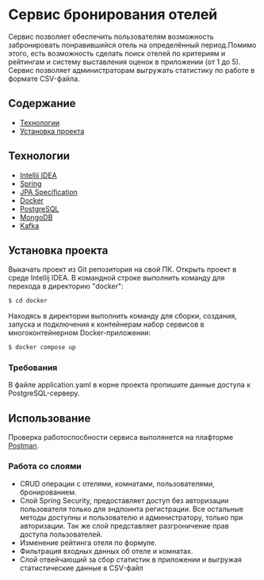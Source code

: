 # Cервис бронирования отелей
Сервис позволяет обеспечить пользователям возможность забронировать понравившийся отель на определённый период.Помимо этого, есть возможность сделать поиск отелей по критериям и рейтингам и систему выставления оценок в приложении (от 1 до 5).
Сервис позволяет администраторам выгружать статистику по работе в формате CSV-файла.

## Содержание
- [Технологии](#технологии)
- [Установка проекта](#установка-проекта)


## Технологии
- [Intellij IDEA](https://www.jetbrains.com/idea/download/?section=windows)
- [Spring](https://spring.io/projects/spring-ws)
- [JPA Specification](https://docs.spring.io/spring-data/jpa/reference/jpa/specifications.html)
- [Docker](https://www.docker.com)
- [PostgreSQL](https://www.postgresql.org)
- [MongoDB](https://www.mongodb.com)
- [Kafka](https://kafka.apache.org)

## Установка проекта
Выкачать проект из Git репозитория на свой ПК. Открыть проект в среде Intellij IDEA. 
В командной строке выполнить команду для перехода в директорию "docker":
```sh
$ cd docker
```
Находясь в директории выполнить команду для сборки, создания, запуска и подключения к контейнерам набор сервисов в многоконтейнерном Docker-приложении: 
```sh
$ docker compose up
```
### Требования
В файле application.yaml в корне проекта пропишите данные доступа к PostgreSQL-серверу.

## Использование
Проверка работоспосбности сервиса выполянется на плафторме [Postman](https://www.postman.com). 

### Работа со слоями
- CRUD операции с отелями, комнатами, пользователями, бронированием.
- Слой Spring Security, предоставляет доступ без авторизации пользователя только для эндпоинта регистрации. Все остальные методы доступны и пользователю и администратору, только при авторизации. Так же слой представляет разгроничение прав доступа пользователей.
- Изменение рейтинга отеля по формуле.
- Фильтрация входных данных об отеле и комнатах.
- Слой отвейчающий за сбор статистик в приложении и выгружая статистические данные в CSV-файл

